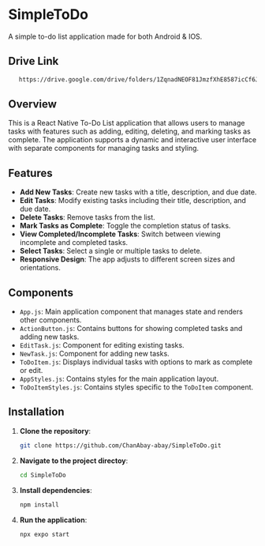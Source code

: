 # SimpleToDo
 A simple to-do list application made for both Android & IOS.

 ## Drive Link
```bash
   https://drive.google.com/drive/folders/1ZqnadNEOF81JmzfXhE8587icCf6JekxY?usp=sharing
```

## Overview

This is a React Native To-Do List application that allows users to manage tasks with features such as adding, editing, deleting, and marking tasks as complete. The application supports a dynamic and interactive user interface with separate components for managing tasks and styling.

## Features

- **Add New Tasks**: Create new tasks with a title, description, and due date.
- **Edit Tasks**: Modify existing tasks including their title, description, and due date.
- **Delete Tasks**: Remove tasks from the list.
- **Mark Tasks as Complete**: Toggle the completion status of tasks.
- **View Completed/Incomplete Tasks**: Switch between viewing incomplete and completed tasks.
- **Select Tasks**: Select a single or multiple tasks to delete.
- **Responsive Design**: The app adjusts to different screen sizes and orientations.

## Components

- `App.js`: Main application component that manages state and renders other components.
- `ActionButton.js`: Contains buttons for showing completed tasks and adding new tasks.
- `EditTask.js`: Component for editing existing tasks.
- `NewTask.js`: Component for adding new tasks.
- `ToDoItem.js`: Displays individual tasks with options to mark as complete or edit.
- `AppStyles.js`: Contains styles for the main application layout.
- `ToDoItemStyles.js`: Contains styles specific to the `ToDoItem` component.

## Installation

1. **Clone the repository**:
   ```bash
   git clone https://github.com/ChanAbay-abay/SimpleToDo.git

2. **Navigate to the project directoy**:
   ```bash
   cd SimpleToDo

3. **Install dependencies**:
   ```bash
   npm install

4. **Run the application**:
   ```bash
   npx expo start
  
